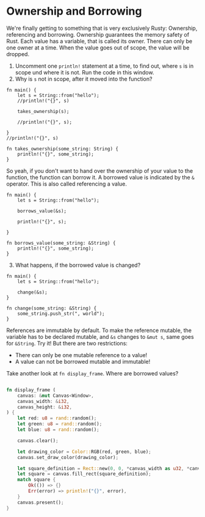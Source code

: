 # Ownership and Borrowing

We're finally getting to something that is very exclusively Rusty: Ownership, referencing and borrowing. Ownership guarantees the memory safety of Rust. Each value has a variable, that is called its owner. There can only be one owner at a time. When the value goes out of scope, the value will be dropped.

1. Uncomment one `println!` statement at a time, to find out, where `s` is in scope und where it is not. Run the code in this window.
2. Why is `s` not in scope, after it moved into the function?

```rust, editable
fn main() {
    let s = String::from("hello");  
    //println!("{}", s)

    takes_ownership(s);

    //println!("{}", s);

}
//println!("{}", s)

fn takes_ownership(some_string: String) {
    println!("{}", some_string);
}
```

So yeah, if you don't want to hand over the ownership of your value to the function, the function can borrow it. A borrowed value is indicated by the `&` operator. This is also called referencing a value.

```rust, editable
fn main() {
    let s = String::from("hello");  

    borrows_value(&s);

    println!("{}", s);

}

fn borrows_value(some_string: &String) {
    println!("{}", some_string);
}
```

3. What happens, if the borrowed value is changed?

```rust, editable
fn main() {
    let s = String::from("hello");

    change(&s);
}

fn change(some_string: &String) {
    some_string.push_str(", world");
}
```

References are immutable by default. To make the reference mutable, the variable has to be declared mutable, and `&s` changes to `&mut s`, same goes for `&String`. Try it!
But there are two restrictions:

* There can only be one mutable reference to a value!
* A value can not be borrowed mutable and immutable!

Take another look at `fn display_frame`. Where are borrowed values?

```rust

fn display_frame (
    canvas: &mut Canvas<Window>,
    canvas_width: &i32,
    canvas_height: &i32,
) {
    let red: u8 = rand::random();
    let green: u8 = rand::random();
    let blue: u8 = rand::random();

    canvas.clear();

    let drawing_color = Color::RGB(red, green, blue);
    canvas.set_draw_color(drawing_color);

    let square_definition = Rect::new(0, 0, *canvas_width as u32, *canvas_height as u32);
    let square = canvas.fill_rect(square_definition);
    match square {
        Ok(()) => {}
        Err(error) => println!("{}", error),
    }
    canvas.present();
}
```

